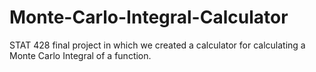 # Monte-Carlo-Integral-Calculator
STAT 428 final project in which we created a calculator for calculating a Monte Carlo Integral of a function.
